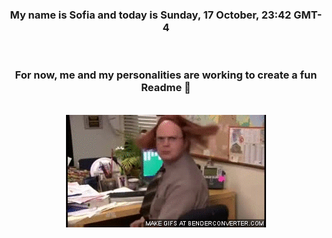 


<div align="center">
<h3 >My name is Sofia and today is Sunday, 17 October, 23:42 GMT-4</h3><br>
<h3 >For now, me and my personalities are working to create a fun Readme 👋
</h3><br>
<img src='img/dwight.gif' alt='working...'/>
</div>

